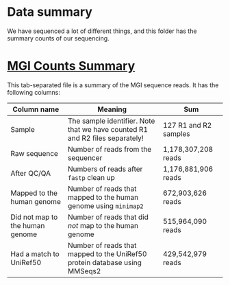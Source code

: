 # Data summary

We have sequenced a lot of different things, and this folder has the summary counts of our sequencing.

# [MGI Counts Summary](MGI_Sequence_Counts.tsv.gz)

This tab-separated file is a summary of the MGI sequence reads. It has the following columns:

Column name | Meaning | Sum
--- | --- | ---
Sample | The sample identifier. Note that we have counted R1 and R2 files separately! | 127 R1 and R2 samples
Raw sequence | Number of reads from the sequencer | 1,178,307,208 reads
After QC/QA | Numbers of reads after `fastp` clean up | 1,176,881,906 reads
Mapped to the human genome | Number of reads that mapped to the human genome using `minimap2` | 672,903,626 reads
Did not map to the human genome | Number of reads that did _not_ map to the human genome | 515,964,090 reads
Had a match to UniRef50 | Number of reads that mapped to the UniRef50 protein database using MMSeqs2 | 429,542,979 reads



